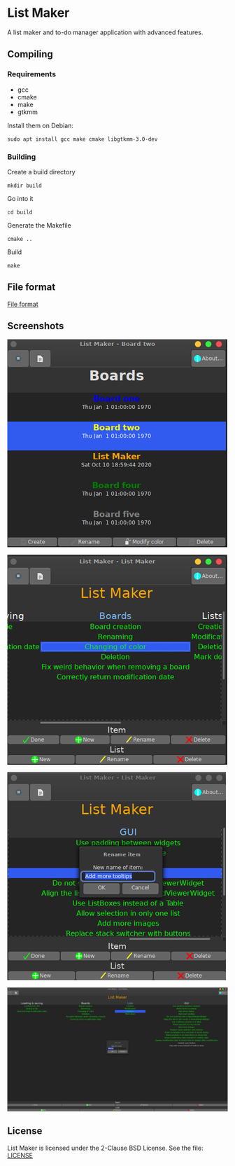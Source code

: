 # List Maker

A list maker and to-do manager application with advanced features.

## Compiling

### Requirements
- gcc
- cmake
- make
- gtkmm

Install them on Debian:
~~~
sudo apt install gcc make cmake libgtkmm-3.0-dev
~~~

### Building

Create a build directory
~~~
mkdir build
~~~

Go into it
~~~
cd build
~~~

Generate the Makefile
~~~
cmake ..
~~~

Build
~~~
make
~~~

## File format
[File format](doc/file-format.md)

## Screenshots
![Screenshot1](doc/img/sshot1.png)

![Screenshot2](doc/img/sshot2.png)

![Screenshot3](doc/img/sshot3.png)

![Screenshot4](doc/img/sshot4.png)

## License
List Maker is licensed under the 2-Clause BSD License. See the file: [LICENSE](LICENSE)